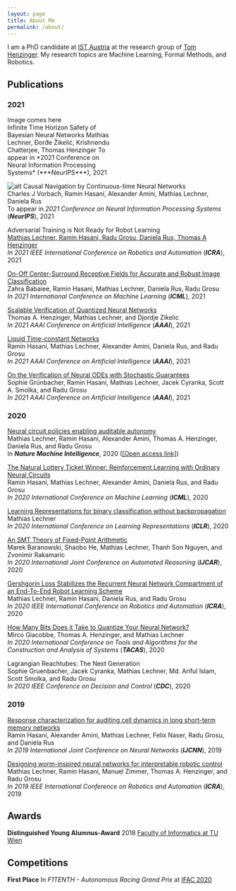 ```yaml
---
layout: page
title: About Me
permalink: /about/
---
```

<!-- ![]({{ site.baseurl }}/images/merged.jpg) -->

I am a PhD candidate at [IST Austria](https://ist.ac.at/) at the research group of [Tom Henzinger](https://ist.ac.at/en/research/henzinger-group/).
My research topics are Machine Learning, Formal Methods, and Robotics.

## Publications

### 2021

<div style="-webkit-column-count: 2; -moz-column-count: 2; column-count: 2; -webkit-column-rule: 1px dotted #e0e0e0; -moz-column-rule: 1px dotted #e0e0e0; column-rule: 1px dotted #e0e0e0;">
    <div style="display: inline-block;">
        Image comes here
    </div>
    <div style="display: inline-block;">
        Infinite Time Horizon Safety of Bayesian Neural Networks  
Mathias Lechner, Đorđe Žikelić, Krishnendu Chatterjee, Thomas Henzinger  
To appear in *2021 Conference on Neural Information Processing Systems* (***NeurIPS***), 2021
    </div>
</div>


![alt](images/wormnet/worm.png) Causal Navigation by Continuous-time Neural Networks  
Charles J Vorbach, Ramin Hasani, Alexander Amini, Mathias Lechner, Daniela Rus  
To appear in *2021 Conference on Neural Information Processing Systems* (***NeurIPS***), 2021  

Adversarial Training is Not Ready for Robot Learning  
[Mathias Lechner, Ramin Hasani, Radu Grosu, Daniela Rus, Thomas A Henzinger](https://arxiv.org/pdf/2103.08187.pdf)   
*In 2021 IEEE International Conference on Robotics and Automation* (***ICRA***), 2021  

[On-Off Center-Surround Receptive Fields for Accurate and Robust Image Classification](http://proceedings.mlr.press/v139/babaiee21a/babaiee21a.pdf)  
Zahra Babaiee, Ramin Hasani, Mathias Lechner, Daniela Rus, Radu Grosu  
*In 2021 International Conference on Machine Learning* (***ICML***), 2021  

[Scalable Verification of Quantized Neural Networks](https://ojs.aaai.org/index.php/AAAI/article/view/16496/16303)  
Thomas A. Henzinger, Mathias Lechner, and Djordje Zikelic  
*In 2021 AAAI Conference on Artificial Intelligence* (***AAAI***), 2021

[Liquid Time-constant Networks](https://ojs.aaai.org/index.php/AAAI/article/view/16936/16743)  
Ramin Hasani, Mathias Lechner, Alexander Amini, Daniela Rus, and Radu Grosu  
*In 2021 AAAI Conference on Artificial Intelligence* (***AAAI***), 2021

[On the Verification of Neural ODEs with Stochastic Guarantees](https://ojs.aaai.org/index.php/AAAI/article/view/17372/17179)  
Sophie Grünbacher, Ramin Hasani,  Mathias Lechner, Jacek Cyranka, Scott A. Smolka, and Radu Grosu  
*In 2021 AAAI Conference on Artificial Intelligence* (***AAAI***), 2021

### 2020

[Neural circuit policies enabling auditable autonomy](https://www.nature.com/articles/s42256-020-00237-3)  
Mathias Lechner, Ramin Hasani, Alexander Amini, Thomas A. Henzinger, Daniela Rus, and Radu Grosu   
In ***Nature Machine Intelligence***, 2020 ([[Open access link]](https://publik.tuwien.ac.at/files/publik_292280.pdf))

<!-- [Learning Long-Term Dependencies in Irregularly-Sampled Time Series](https://arxiv.org/pdf/2006.04418.pdf)  
Mathias Lechner, Ramin Hasani  -->

[The Natural Lottery Ticket Winner: Reinforcement Learning with Ordinary Neural Circuits](https://proceedings.icml.cc/static/paper_files/icml/2020/2398-Paper.pdf)  
Ramin Hasani, Mathias Lechner, Alexander Amini, Daniela Rus, and Radu Grosu  
*In 2020 International Conference on Machine Learning* (***ICML***), 2020

[Learning Representations for binary classification without backpropagation](https://openreview.net/forum?id=Bke61krFvS)  
Mathias Lechner  
*In 2020 International Conference on Learning Representations* (***ICLR***), 2020

[An SMT Theory of Fixed-Point Arithmetic](https://soarlab.org/papers/2020_ijcar_bhlnr.pdf)  
Marek Baranowski, Shaobo He, Mathias Lechner, Thanh Son Nguyen, and Zvonimir Rakamaric  
*In 2020 International Joint Conference on Automated Reasoning* (***IJCAR***), 2020

[Gershgorin Loss Stabilizes the Recurrent Neural Network Compartment of an End-To-End Robot Learning Scheme](https://ti.tuwien.ac.at/cps/people/grosu/files/icra20.pdf)  
Mathias Lechner, Ramin Hasani, Daniela Rus, and Radu Grosu  
*In 2020 IEEE International Conference on Robotics and Automation* (***ICRA***), 2020

[How Many Bits Does it Take to Quantize Your Neural Network?](https://link.springer.com/chapter/10.1007/978-3-030-45237-7_5)  
Mirco Giacobbe, Thomas A. Henzinger, and Mathias Lechner  
*In 2020 International Conference on Tools and Algorithms for the Construction and Analysis of Systems* (***TACAS***), 2020

Lagrangian Reachtubes: The Next Generation  
Sophie Gruenbacher, Jacek Cyranka, Mathias Lechner, Md. Ariful Islam, Scott Smolka, and Radu Grosu  
*In 2020 IEEE Conference on Decision and Control* (***CDC***), 2020

### 2019

[Response characterization for auditing cell dynamics in long short-term memory networks](https://ti.tuwien.ac.at/cps/people/grosu/files/ijcnn19.pdf)  
Ramin Hasani, Alexander Amini, Mathias Lechner, Felix Naser, Radu Grosu, and Daniela Rus  
*In 2019 International Joint Conference on Neural Networks* (***IJCNN***), 2019

[Designing worm-inspired neural networks for interpretable robotic control](https://ieeexplore.ieee.org/document/8793840)  
Mathias Lechner, Ramin Hasani, Manuel Zimmer, Thomas A. Henzinger, and Radu Grosu  
*In 2019 IEEE International Conference on Robotics and Automation* (***ICRA***), 2019


## Awards

**Distinguished Young Alumnus-Award** 2018 [Faculty of Informatics at TU Wien](http://www.informatik.tuwien.ac.at/studium/studierende/epilog/2017ws)


## Competitions

**First Place** In *F1TENTH - Autonomous Racing Grand Prix* at [IFAC 2020](https://f1tenth.org/ifac2020.html)